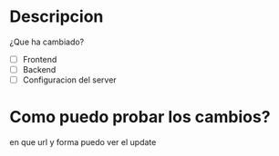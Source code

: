 # Descripcion 
¿Que ha cambiado?

- [ ] Frontend
- [ ] Backend
- [ ] Configuracion del server

# Como puedo probar los cambios?
en que url y forma puedo ver el update
